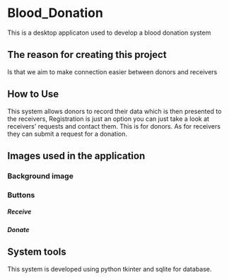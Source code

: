 # Blood_Donation
This is a desktop applicaton used to develop a blood donation system 

## The reason for creating this project 
Is that we aim to make connection easier between donors and receivers

## How to Use
This system allows donors to record their data which is then presented to the receivers, 
Registration is just an option you can just take a look at receivers' requests and contact them. 
This is for donors. As for  receivers they can submit a request for a donation.

## Images used in the application
 ### Background image
     
 
 ### Buttons
   ##### Receive
      
   ##### Donate
     
## System tools
This system is developed using python tkinter and sqlite for database.


